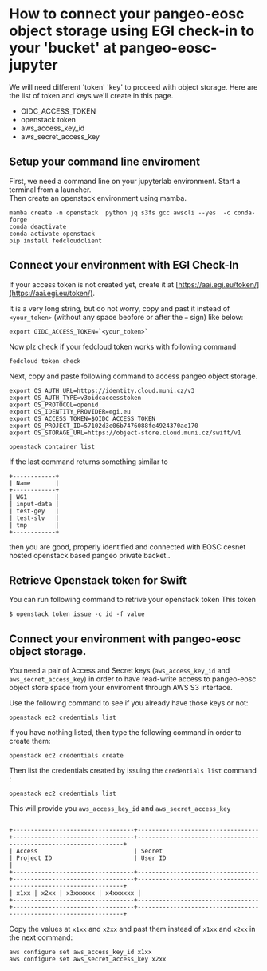 # How to connect your pangeo-eosc object storage using EGI check-in to your 'bucket' at pangeo-eosc-jupyter

We will need different 'token' 'key' to proceed with object storage.  Here are the list of token and keys we'll create in this page.  

- OIDC_ACCESS_TOKEN
- openstack token
- aws_access_key_id
- aws_secret_access_key


## Setup your command line enviroment

First, we need a command line on your jupyterlab environment.  Start a terminal from a launcher.  
Then create an openstack environment using mamba.  

```
mamba create -n openstack  python jq s3fs gcc awscli --yes  -c conda-forge
conda deactivate
conda activate openstack
pip install fedcloudclient
```

## Connect your environment with EGI Check-In

If your access token is not created yet, create it at [https://aai.egi.eu/token/](https://aai.egi.eu/token/).

It is a very long string, but do not worry, copy and past it instead of `<your_token>` (without any space beofore or after the `=` sign) like below:


```
export OIDC_ACCESS_TOKEN=`<your_token>`
```

Now plz check if your fedcloud token works with following command

```
fedcloud token check
```

Next, copy and paste following command to access pangeo object storage.  
```
export OS_AUTH_URL=https://identity.cloud.muni.cz/v3
export OS_AUTH_TYPE=v3oidcaccesstoken
export OS_PROTOCOL=openid
export OS_IDENTITY_PROVIDER=egi.eu
export OS_ACCESS_TOKEN=$OIDC_ACCESS_TOKEN
export OS_PROJECT_ID=57102d3e06b7476088fe4924370ae170
export OS_STORAGE_URL=https://object-store.cloud.muni.cz/swift/v1

openstack container list

```

If the last command returns something similar to

```
+------------+
| Name       |
+------------+
| WG1        |
| input-data |
| test-gey   |
| test-slv   |
| tmp        |
+------------+
```
then
you are good, properly identified and connected with EOSC cesnet hosted openstack based  pangeo private backet..  

## Retrieve Openstack token for Swift

You can run following command to retrive your openstack token
This token 
```
$ openstack token issue -c id -f value
```


## Connect your environment with pangeo-eosc object storage. 

You need a pair of Access and Secret keys (`aws_access_key_id` and `aws_secret_access_key`)
in order to have read-write access to pangeo-eosc object store space from your enviroment
through AWS S3 interface.  

Use the following command to see if you already have those keys or not:

``` 
openstack ec2 credentials list
```

If you have nothing listed, then type the following command in order to create them:

```
openstack ec2 credentials create
```

Then list the credentials created by issuing the `credentials list` command :


```
openstack ec2 credentials list 
```

This will provide you `aws_access_key_id` and `aws_secret_access_key`

```

+----------------------------------+----------------------------------+----------------------------------+------------------------------------------------------------------+
| Access                           | Secret                           | Project ID                       | User ID                                                          |
+----------------------------------+----------------------------------+----------------------------------+------------------------------------------------------------------+
| x1xx | x2xx | x3xxxxxx | x4xxxxxx |
+----------------------------------+----------------------------------+----------------------------------+------------------------------------------------------------------+

```

Copy the values at `x1xx` and `x2xx` and past them instead of `x1xx` and `x2xx` in the next command:

```
aws configure set aws_access_key_id x1xx
aws configure set aws_secret_access_key x2xx
``` 


